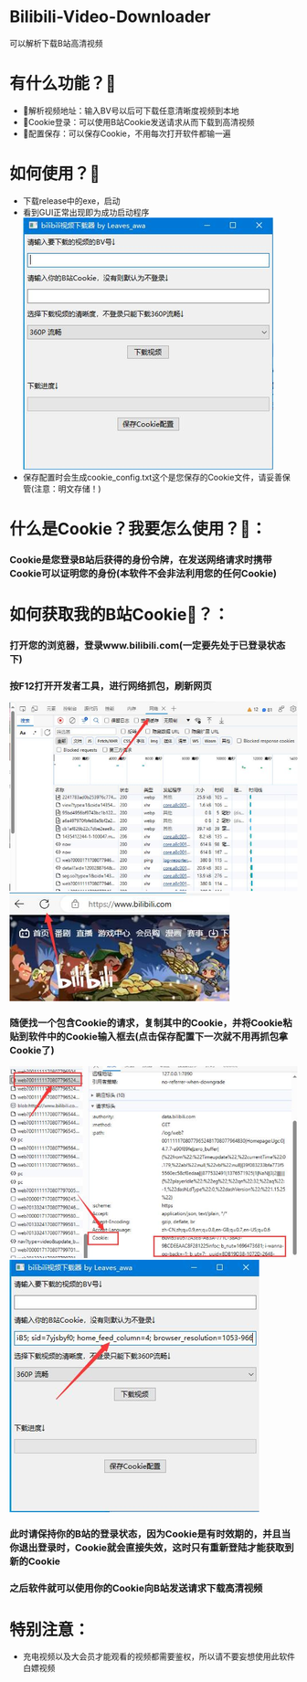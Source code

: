 # Bilibili-Video-Downloader
可以解析下载B站高清视频 
# 有什么功能？🤔
* 💪解析视频地址：输入BV号以后可下载任意清晰度视频到本地
* 💪Cookie登录：可以使用B站Cookie发送请求从而下载到高清视频
* 💪配置保存：可以保存Cookie，不用每次打开软件都输一遍
# 如何使用？🤔
* 下载release中的exe，启动
* 看到GUI正常出现即为成功启动程序![GUI](GUI.jpg "GUI图片")
* 保存配置时会生成cookie_config.txt这个是您保存的Cookie文件，请妥善保管(注意：明文存储！)
# 什么是Cookie？我要怎么使用？🤔：
### Cookie是您登录B站后获得的身份令牌，在发送网络请求时携带Cookie可以证明您的身份(本软件不会非法利用您的任何Cookie)
# 如何获取我的B站Cookie🤔？：
### 打开您的浏览器，登录www.bilibili.com(一定要先处于已登录状态下)
### 按F12打开开发者工具，进行网络抓包，刷新网页  
![GUI](edge1.jpg "e")
![GUI](edge2.jpg "e")
### 随便找一个包含Cookie的请求，复制其中的Cookie，并将Cookie粘贴到软件中的Cookie输入框去(点击保存配置下一次就不用再抓包拿Cookie了)
![GUI](edge3.jpg "e")  
![GUI](edge4.jpg "e")
### 此时请保持你的B站的登录状态，因为Cookie是有时效期的，并且当你退出登录时，Cookie就会直接失效，这时只有重新登陆才能获取到新的Cookie
### 之后软件就可以使用你的Cookie向B站发送请求下载高清视频
# 特别注意：
* 充电视频以及大会员才能观看的视频都需要鉴权，所以请不要妄想使用此软件白嫖视频
